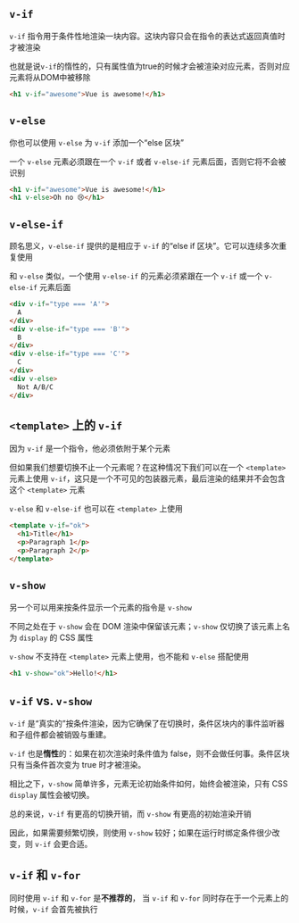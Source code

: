 ## `v-if`

`v-if` 指令用于条件性地渲染一块内容。这块内容只会在指令的表达式返回真值时才被渲染

也就是说`v-if`的惰性的，只有属性值为true的时候才会被渲染对应元素，否则对应元素将从DOM中被移除

```html
<h1 v-if="awesome">Vue is awesome!</h1>
```



## `v-else`

你也可以使用 `v-else` 为 `v-if` 添加一个“else 区块”

一个 `v-else` 元素必须跟在一个 `v-if` 或者 `v-else-if` 元素后面，否则它将不会被识别

```html
<h1 v-if="awesome">Vue is awesome!</h1>
<h1 v-else>Oh no 😢</h1>
```



## `v-else-if`

顾名思义，`v-else-if` 提供的是相应于 `v-if` 的“else if 区块”。它可以连续多次重复使用

和 `v-else` 类似，一个使用 `v-else-if` 的元素必须紧跟在一个 `v-if` 或一个 `v-else-if` 元素后面

```html
<div v-if="type === 'A'">
  A
</div>
<div v-else-if="type === 'B'">
  B
</div>
<div v-else-if="type === 'C'">
  C
</div>
<div v-else>
  Not A/B/C
</div>
```



## `<template>` 上的 `v-if`

因为 `v-if` 是一个指令，他必须依附于某个元素

但如果我们想要切换不止一个元素呢？在这种情况下我们可以在一个 `<template>` 元素上使用 `v-if`，这只是一个不可见的包装器元素，最后渲染的结果并不会包含这个 `<template>` 元素

`v-else` 和 `v-else-if` 也可以在 `<template>` 上使用

```html
<template v-if="ok">
  <h1>Title</h1>
  <p>Paragraph 1</p>
  <p>Paragraph 2</p>
</template>
```



## `v-show`

另一个可以用来按条件显示一个元素的指令是 `v-show`

不同之处在于 `v-show` 会在 DOM 渲染中保留该元素；`v-show` 仅切换了该元素上名为 `display` 的 CSS 属性

`v-show` 不支持在 `<template>` 元素上使用，也不能和 `v-else` 搭配使用

```html
<h1 v-show="ok">Hello!</h1>
```



## `v-if` vs. `v-show`

`v-if` 是“真实的”按条件渲染，因为它确保了在切换时，条件区块内的事件监听器和子组件都会被销毁与重建。

`v-if` 也是**惰性**的：如果在初次渲染时条件值为 false，则不会做任何事。条件区块只有当条件首次变为 true 时才被渲染。

相比之下，`v-show` 简单许多，元素无论初始条件如何，始终会被渲染，只有 CSS `display` 属性会被切换。

总的来说，`v-if` 有更高的切换开销，而 `v-show` 有更高的初始渲染开销

因此，如果需要频繁切换，则使用 `v-show` 较好；如果在运行时绑定条件很少改变，则 `v-if` 会更合适。



## `v-if` 和 `v-for`

同时使用 `v-if` 和 `v-for` 是**不推荐的**， 当 `v-if` 和 `v-for` 同时存在于一个元素上的时候，`v-if` 会首先被执行

